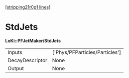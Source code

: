 [[stripping21r0p1 lines]](./stripping21r0p1-index)

# StdJets

**LoKi::PFJetMaker/StdJets**

|                 |                                  |
|-----------------|----------------------------------|
| Inputs          | ['Phys/PFParticles/Particles'] |
| DecayDescriptor | None                             |
| Output          | None                             |
